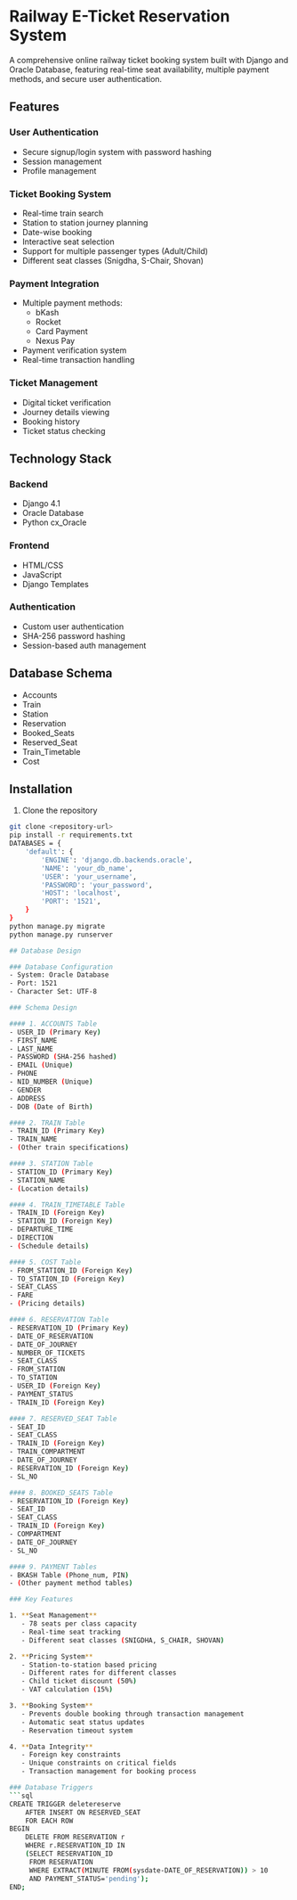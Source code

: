 # Railway E-Ticket Reservation System

A comprehensive online railway ticket booking system built with Django and Oracle Database, featuring real-time seat availability, multiple payment methods, and secure user authentication.

## Features

### User Authentication
- Secure signup/login system with password hashing
- Session management
- Profile management

### Ticket Booking System
- Real-time train search
- Station to station journey planning
- Date-wise booking
- Interactive seat selection
- Support for multiple passenger types (Adult/Child)
- Different seat classes (Snigdha, S-Chair, Shovan)

### Payment Integration
- Multiple payment methods:
  - bKash
  - Rocket
  - Card Payment
  - Nexus Pay
- Payment verification system
- Real-time transaction handling

### Ticket Management
- Digital ticket verification
- Journey details viewing
- Booking history
- Ticket status checking

## Technology Stack

### Backend
- Django 4.1
- Oracle Database
- Python cx_Oracle

### Frontend
- HTML/CSS
- JavaScript
- Django Templates

### Authentication
- Custom user authentication
- SHA-256 password hashing
- Session-based auth management

## Database Schema
- Accounts
- Train
- Station
- Reservation
- Booked_Seats
- Reserved_Seat
- Train_Timetable
- Cost

## Installation

1. Clone the repository
```bash
git clone <repository-url>
pip install -r requirements.txt
DATABASES = {
    'default': {
        'ENGINE': 'django.db.backends.oracle',
        'NAME': 'your_db_name',
        'USER': 'your_username',
        'PASSWORD': 'your_password',
        'HOST': 'localhost',
        'PORT': '1521',
    }
}
python manage.py migrate
python manage.py runserver

## Database Design

### Database Configuration
- System: Oracle Database
- Port: 1521
- Character Set: UTF-8

### Schema Design

#### 1. ACCOUNTS Table
- USER_ID (Primary Key)
- FIRST_NAME
- LAST_NAME
- PASSWORD (SHA-256 hashed)
- EMAIL (Unique)
- PHONE
- NID_NUMBER (Unique)
- GENDER
- ADDRESS
- DOB (Date of Birth)

#### 2. TRAIN Table
- TRAIN_ID (Primary Key)
- TRAIN_NAME
- (Other train specifications)

#### 3. STATION Table
- STATION_ID (Primary Key)
- STATION_NAME
- (Location details)

#### 4. TRAIN_TIMETABLE Table
- TRAIN_ID (Foreign Key)
- STATION_ID (Foreign Key)
- DEPARTURE_TIME
- DIRECTION
- (Schedule details)

#### 5. COST Table
- FROM_STATION_ID (Foreign Key)
- TO_STATION_ID (Foreign Key)
- SEAT_CLASS
- FARE
- (Pricing details)

#### 6. RESERVATION Table
- RESERVATION_ID (Primary Key)
- DATE_OF_RESERVATION
- DATE_OF_JOURNEY
- NUMBER_OF_TICKETS
- SEAT_CLASS
- FROM_STATION
- TO_STATION
- USER_ID (Foreign Key)
- PAYMENT_STATUS
- TRAIN_ID (Foreign Key)

#### 7. RESERVED_SEAT Table
- SEAT_ID
- SEAT_CLASS
- TRAIN_ID (Foreign Key)
- TRAIN_COMPARTMENT
- DATE_OF_JOURNEY
- RESERVATION_ID (Foreign Key)
- SL_NO

#### 8. BOOKED_SEATS Table
- RESERVATION_ID (Foreign Key)
- SEAT_ID
- SEAT_CLASS
- TRAIN_ID (Foreign Key)
- COMPARTMENT
- DATE_OF_JOURNEY
- SL_NO

#### 9. PAYMENT Tables
- BKASH Table (Phone_num, PIN)
- (Other payment method tables)

### Key Features

1. **Seat Management**
   - 78 seats per class capacity
   - Real-time seat tracking
   - Different seat classes (SNIGDHA, S_CHAIR, SHOVAN)

2. **Pricing System**
   - Station-to-station based pricing
   - Different rates for different classes
   - Child ticket discount (50%)
   - VAT calculation (15%)

3. **Booking System**
   - Prevents double booking through transaction management
   - Automatic seat status updates
   - Reservation timeout system

4. **Data Integrity**
   - Foreign key constraints
   - Unique constraints on critical fields
   - Transaction management for booking process

### Database Triggers
```sql
CREATE TRIGGER deletereserve
    AFTER INSERT ON RESERVED_SEAT
    FOR EACH ROW
BEGIN
    DELETE FROM RESERVATION r 
    WHERE r.RESERVATION_ID IN 
    (SELECT RESERVATION_ID 
     FROM RESERVATION 
     WHERE EXTRACT(MINUTE FROM(sysdate-DATE_OF_RESERVATION)) > 10 
     AND PAYMENT_STATUS='pending');
END;